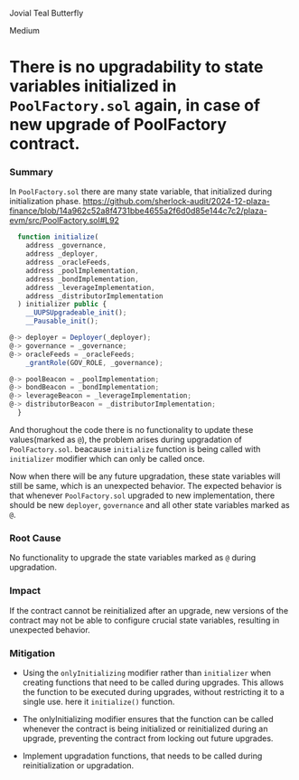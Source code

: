 Jovial Teal Butterfly

Medium

# There is no upgradability to state variables initialized in `PoolFactory.sol` again, in case of new upgrade of PoolFactory contract.

### Summary

In `PoolFactory.sol` there are many state variable, that initialized during initialization phase.
https://github.com/sherlock-audit/2024-12-plaza-finance/blob/14a962c52a8f4731bbe4655a2f6d0d85e144c7c2/plaza-evm/src/PoolFactory.sol#L92
```js
  function initialize(
    address _governance,
    address _deployer,
    address _oracleFeeds,
    address _poolImplementation,
    address _bondImplementation,
    address _leverageImplementation,
    address _distributorImplementation
  ) initializer public {
    __UUPSUpgradeable_init();
    __Pausable_init();

@-> deployer = Deployer(_deployer);
@-> governance = _governance;
@-> oracleFeeds = _oracleFeeds;
    _grantRole(GOV_ROLE, _governance);

@-> poolBeacon = _poolImplementation;
@-> bondBeacon = _bondImplementation;
@-> leverageBeacon = _leverageImplementation;
@-> distributorBeacon = _distributorImplementation;
  }
```
And thorughout the code there is no functionality to update these values(marked as `@`), the problem arises during upgradation of `PoolFactory.sol`. beacause `initialize` function is being called with `initializer` modifier which can only be called once.

Now when there will be any future upgradation, these state variables will still be same, which is an unexpected behavior. The expected behavior is that whenever `PoolFactory.sol` upgraded to new implementation, there should be new `deployer`, `governance` and all other state variables marked as `@`.

### Root Cause
No functionality to upgrade the state variables marked as `@` during upgradation.

### Impact
If the contract cannot be reinitialized after an upgrade, new versions of the contract may not be able to configure crucial state variables, resulting in unexpected behavior.

### Mitigation
- Using the `onlyInitializing` modifier rather than `initializer` when creating functions that need to be called during     upgrades. This allows the function to be executed during upgrades, without restricting it to a single use. here it `initialize()` function.

- The onlyInitializing modifier ensures that the function can be called whenever the contract is being initialized or reinitialized during an upgrade, preventing the contract from locking out future upgrades.

- Implement upgradation functions, that needs to be called during reinitialization or upgradation.